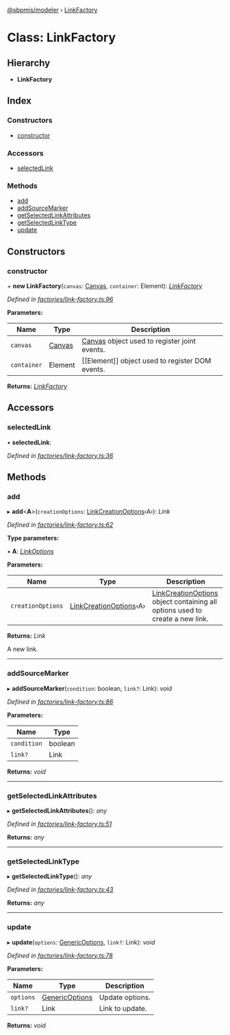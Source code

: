 [@sbpmjs/modeler](../README.md) › [LinkFactory](linkfactory.md)

# Class: LinkFactory

## Hierarchy

* **LinkFactory**

## Index

### Constructors

* [constructor](linkfactory.md#constructor)

### Accessors

* [selectedLink](linkfactory.md#selectedlink)

### Methods

* [add](linkfactory.md#add)
* [addSourceMarker](linkfactory.md#addsourcemarker)
* [getSelectedLinkAttributes](linkfactory.md#getselectedlinkattributes)
* [getSelectedLinkType](linkfactory.md#getselectedlinktype)
* [update](linkfactory.md#update)

## Constructors

###  constructor

\+ **new LinkFactory**(`canvas`: [Canvas](canvas.md), `container`: Element): *[LinkFactory](linkfactory.md)*

*Defined in [factories/link-factory.ts:96](https://github.com/mkolodiy/sbpmjs/blob/51ad125/packages/sbpm-modeler/lib/factories/link-factory.ts#L96)*

**Parameters:**

Name | Type | Description |
------ | ------ | ------ |
`canvas` | [Canvas](canvas.md) | [Canvas](canvas.md) object used to register joint events. |
`container` | Element | [[Element]] object used to register DOM events.  |

**Returns:** *[LinkFactory](linkfactory.md)*

## Accessors

###  selectedLink

• **selectedLink**:

*Defined in [factories/link-factory.ts:36](https://github.com/mkolodiy/sbpmjs/blob/51ad125/packages/sbpm-modeler/lib/factories/link-factory.ts#L36)*

## Methods

###  add

▸ **add**<**A**>(`creationOptions`: [LinkCreationOptions](../interfaces/linkcreationoptions.md)‹A›): *Link*

*Defined in [factories/link-factory.ts:62](https://github.com/mkolodiy/sbpmjs/blob/51ad125/packages/sbpm-modeler/lib/factories/link-factory.ts#L62)*

**Type parameters:**

▪ **A**: *[LinkOptions](../interfaces/linkoptions.md)*

**Parameters:**

Name | Type | Description |
------ | ------ | ------ |
`creationOptions` | [LinkCreationOptions](../interfaces/linkcreationoptions.md)‹A› | [LinkCreationOptions](../interfaces/linkcreationoptions.md) object containing all options used to create a new link. |

**Returns:** *Link*

A new link.

___

###  addSourceMarker

▸ **addSourceMarker**(`condition`: boolean, `link?`: Link): *void*

*Defined in [factories/link-factory.ts:86](https://github.com/mkolodiy/sbpmjs/blob/51ad125/packages/sbpm-modeler/lib/factories/link-factory.ts#L86)*

**Parameters:**

Name | Type |
------ | ------ |
`condition` | boolean |
`link?` | Link |

**Returns:** *void*

___

###  getSelectedLinkAttributes

▸ **getSelectedLinkAttributes**(): *any*

*Defined in [factories/link-factory.ts:51](https://github.com/mkolodiy/sbpmjs/blob/51ad125/packages/sbpm-modeler/lib/factories/link-factory.ts#L51)*

**Returns:** *any*

___

###  getSelectedLinkType

▸ **getSelectedLinkType**(): *any*

*Defined in [factories/link-factory.ts:43](https://github.com/mkolodiy/sbpmjs/blob/51ad125/packages/sbpm-modeler/lib/factories/link-factory.ts#L43)*

**Returns:** *any*

___

###  update

▸ **update**(`options`: [GenericOptions](../interfaces/genericoptions.md), `link?`: Link): *void*

*Defined in [factories/link-factory.ts:78](https://github.com/mkolodiy/sbpmjs/blob/51ad125/packages/sbpm-modeler/lib/factories/link-factory.ts#L78)*

**Parameters:**

Name | Type | Description |
------ | ------ | ------ |
`options` | [GenericOptions](../interfaces/genericoptions.md) | Update options. |
`link?` | Link | Link to update. |

**Returns:** *void*

